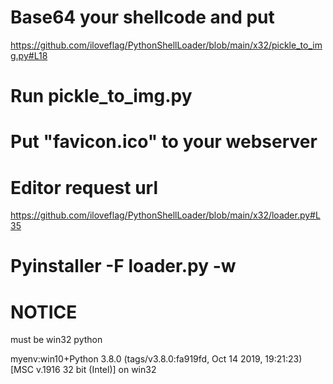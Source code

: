# Base64 your shellcode and put
https://github.com/iloveflag/PythonShellLoader/blob/main/x32/pickle_to_img.py#L18
# Run pickle_to_img.py
# Put "favicon.ico" to your webserver
# Editor request url
https://github.com/iloveflag/PythonShellLoader/blob/main/x32/loader.py#L35
# Pyinstaller -F loader.py -w 
# NOTICE
must be win32 python

myenv:win10+Python 3.8.0 (tags/v3.8.0:fa919fd, Oct 14 2019, 19:21:23) [MSC v.1916 32 bit (Intel)] on win32